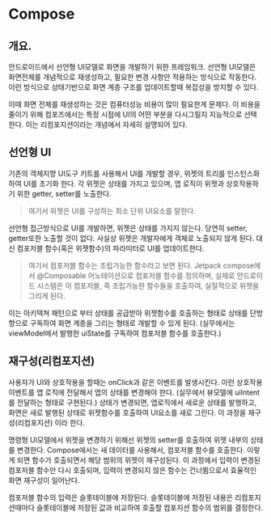 # Compose

## 개요.
안드로이드에서 선언형 UI모델로 화면을 개발하기 위한 프레임워크.
선언형 UI모델은 화면전체를 개념적으로 재생성하고, 필요한 변경 사항만 적용하는 방식으로 작동한다.
이런 방식으로 상태기반으로 화면 계층 구조를 업데이트할때 복잡성을 방지할 수 있다.

이때 화면 전체를 재생성하는 것은 컴퓨터성능 비용이 많이 필요한게 문제다.
이 비용을 줄이기 위해 컴포즈에서는 특정 시점에 UI의 어떤 부분을 다시그릴지 지능적으로 선택한다.
이는 리컴포지션이라는 개념에서 자세히 설명되어 있다.


## 선언형 UI
기존의 객체지향 UI도구 키트를 사용해서 UI를 개발할 경우,
위젯의 트리를 인스턴스화하여 UI를 초기화 한다.
각 위젯은 상태를 가지고 있으며, 앱 로직이 위젯과 상호작용하기 위한 getter, setter를 노출한다.
> 여기서 위젯은 UI를 구성하는 최소 단위 UI요소를 말한다.

선언형 접근방식으로 UI를 개발하면, 위젯은 상태를 가지지 않는다.
당연히 setter, getter또한 노출할 것이 없다.
사실상 위젯은 개발자에게 객체로 노출되지 않게 된다.
대신 컴포저블 함수(혹은 위젯함수)의 파라미터로 UI를 업데이트한다.
> 여기서 컴포저블 함수는 조립가능한 함수라고 보면 된다.
> Jetpack compose에서 @Composable 어노테이션으로 컴포저블 함수를 정의하며,
> 실제로 안드로이드 시스템은
> 이 컴포저블, 즉 조립가능한 함수들을 호출하여, 실질적으로 위젯을 그리게 된다.

이는 아키텍쳐 패턴으로 부터 상태를 공급받아 위젯함수를 호출하는 형태로 
상태를 단방향으로 구독하여 화면 계층을 그리는 형태로 개발할 수 있게 된다.
(실무에서는 viewModel에서 발행한 uiState를 구독하여 컴포저블 함수를 호출한다.)


## 재구성(리컴포지션)
사용자가 UI와 상호작용을 할때는 onClick과 같은 이벤트를 발생시킨다.
이런 상호작용 이벤트를 앱 로직에 전달해서 앱의 상태를 변경해야 한다.
(실무에서 뷰모델에 uiIntent를 전달하는 형태로 구현된다.)
상태가 변경되면, 앱로직에서 새로운 상태를 발행하고,
화면은 새로 발행된 상태로 위젯함수를 호출하여 UI요소를 새로 그린다. 
이 과정을 재구성(리컴포지션) 이라 한다.

명령형 UI모델에서 위젯을 변경하기 위해선
위젯의 setter를 호출하여 위젯 내부의 상태를 변경한다.
Compose에서는 새 데이터를 사용해서, 컴포저블 함수를 호출한다.
이렇게 되면 함수가 호출되면서 해당 범위의 위젯이 재구성된다.
이 과정에서 입력이 변경된 컴포저블 함수만 다시 호출되며,
입력이 변경되지 않은 함수는 건너뜀으로서 효율적인 화면 재구성이 일어난다.

컴포저블 함수의 입력은 슬롯테이블에 저장된다.
슬롯테이블에 저장된 내용은 리컴포지션때마다 슬롯테이블에 저장된 값과 비교하여 
호출할 컴포지션 함수의 범위를 결정한다.











